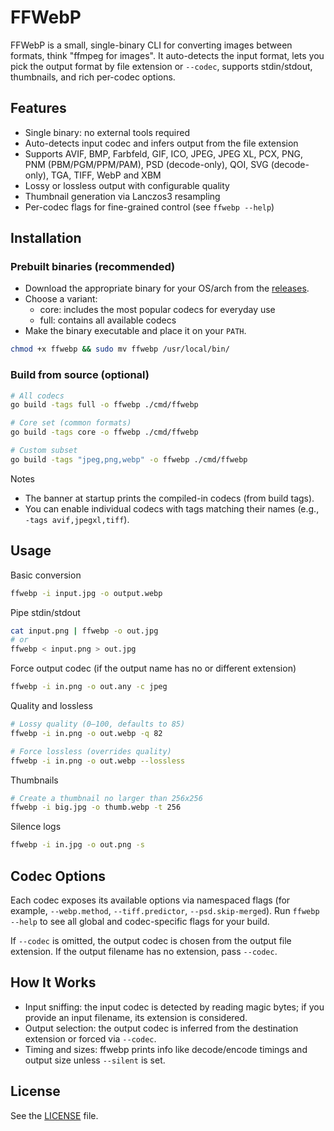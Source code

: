 # FFWebP

FFWebP is a small, single-binary CLI for converting images between formats, think "ffmpeg for images". It auto-detects the input format, lets you pick the output format by file extension or `--codec`, supports stdin/stdout, thumbnails, and rich per-codec options.

## Features

- Single binary: no external tools required
- Auto-detects input codec and infers output from the file extension
- Supports AVIF, BMP, Farbfeld, GIF, ICO, JPEG, JPEG XL, PCX, PNG, PNM (PBM/PGM/PPM/PAM), PSD (decode-only), QOI, SVG (decode-only), TGA, TIFF, WebP and XBM
- Lossy or lossless output with configurable quality
- Thumbnail generation via Lanczos3 resampling
- Per-codec flags for fine-grained control (see `ffwebp --help`)

## Installation

### Prebuilt binaries (recommended)

- Download the appropriate binary for your OS/arch from the [releases](https://github.com/coalaura/ffwebp/releases).
- Choose a variant:
  - core: includes the most popular codecs for everyday use
  - full: contains all available codecs
- Make the binary executable and place it on your `PATH`.

```bash
chmod +x ffwebp && sudo mv ffwebp /usr/local/bin/
```

### Build from source (optional)

```bash
# All codecs
go build -tags full -o ffwebp ./cmd/ffwebp

# Core set (common formats)
go build -tags core -o ffwebp ./cmd/ffwebp

# Custom subset
go build -tags "jpeg,png,webp" -o ffwebp ./cmd/ffwebp
```

Notes
- The banner at startup prints the compiled-in codecs (from build tags).
- You can enable individual codecs with tags matching their names (e.g., `-tags avif,jpegxl,tiff`).

## Usage

Basic conversion
```bash
ffwebp -i input.jpg -o output.webp
```

Pipe stdin/stdout
```bash
cat input.png | ffwebp -o out.jpg
# or
ffwebp < input.png > out.jpg
```

Force output codec (if the output name has no or different extension)
```bash
ffwebp -i in.png -o out.any -c jpeg
```

Quality and lossless
```bash
# Lossy quality (0–100, defaults to 85)
ffwebp -i in.png -o out.webp -q 82

# Force lossless (overrides quality)
ffwebp -i in.png -o out.webp --lossless
```

Thumbnails
```bash
# Create a thumbnail no larger than 256x256
ffwebp -i big.jpg -o thumb.webp -t 256
```

Silence logs
```bash
ffwebp -i in.jpg -o out.png -s
```

## Codec Options

Each codec exposes its available options via namespaced flags (for example, `--webp.method`, `--tiff.predictor`, `--psd.skip-merged`). Run `ffwebp --help` to see all global and codec-specific flags for your build.

If `--codec` is omitted, the output codec is chosen from the output file extension. If the output filename has no extension, pass `--codec`.

## How It Works

- Input sniffing: the input codec is detected by reading magic bytes; if you provide an input filename, its extension is considered.
- Output selection: the output codec is inferred from the destination extension or forced via `--codec`.
- Timing and sizes: ffwebp prints info like decode/encode timings and output size unless `--silent` is set.

## License

See the [LICENSE](LICENSE) file.
